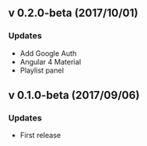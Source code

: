 ## v 0.2.0-beta (2017/10/01)

### Updates
* Add Google Auth
* Angular 4 Material
* Playlist panel

## v 0.1.0-beta (2017/09/06)

### Updates
* First release

